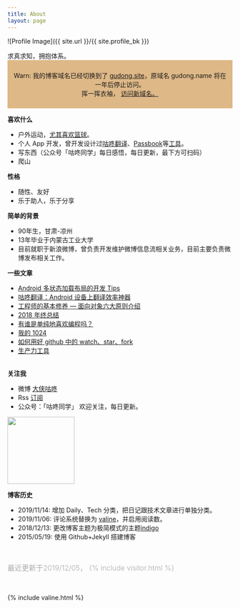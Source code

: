 ```yaml
---
title: About
layout: page
---
```

![Profile Image]({{ site.url }}/{{ site.profile_bk }})
<figcaption class="caption">求真求知，拥抱体系。</figcaption>

<div style="background-color: burlywood;padding: 10px;text-align: center;"> <p>Warn: 我的博客域名已经切换到了 <a href="https://gudong.site/">gudong.site</a>，原域名 gudong.name 将在一年后停止访问。 <br> 挥一挥衣袖， <a href="https://gudong.site">访问新域名。</a> </p> </div> 

<b>喜欢什么</b><br>
<ul>
    <li>户外运动，<a href="https://gudong.name/tags#%E7%AF%AE%E7%90%83" target="_blank">尤其喜欢篮球</a>。</li>
    <li>个人 App 开发，曾开发设计过<a href="https://github.com/maoruibin/TranslateApp" target="_blank">咕咚翻译</a>、<a href="./2018/07/25/about_passbook.html" target="_blank">Passbook</a>等<a href="/product" target="_blank">工具</a>。</li>
    <li>写东西（公众号「咕咚同学」每日感悟，每日更新，最下方可扫码）</li>
    <li>爬山</li>
</ul>

<b>性格</b><br>
<ul>
    <li>随性、友好</li>
    <li>乐于助人，乐于分享</li>
</ul>

<b>简单的背景</b><br>
<ul>
    <li>90年生，甘肃-凉州</li>
    <li>13年毕业于内蒙古工业大学</li>
    <li>目前就职于新浪微博，曾负责开发维护微博信息流相关业务，目前主要负责微博发布相关工作。</li>    
</ul>

<b>一些文章</b><br>
<ul>
    <li><a href="/2017/04/26/loading_layout_practice.html" target="_blank">Android 多状态加载布局的开发 Tips</a></li>  
    <li><a href="/2016/02/26/gudong_translate.html" target="_blank">咕咚翻译：Android 设备上翻译效率神器</a></li>  
    <li><a href="/2019/12/01/oop.html" target="_blank">工程师的基本修养 — 面向对象六大原则介绍</a></li>  
    <li><a href="/2018/12/31/2018-summary.html" target="_blank">2018 年终总结</a></li>  
    <li><a href="/2017/12/27/why-programe-zhihu.html" target="_blank">有谁是单纯地喜欢编程吗？</a></li>  
    <li><a href="/2015/10/24/1024.html" target="_blank">我的 1024</a></li>  
    <li><a href="/2017/04/22/github_usage.html" target="_blank">如何用好 github 中的 watch、star、fork</a></li>  
    <li><a href="/2019/04/05/2019-tools.html" target="_blank">生产力工具</a></li>  
</ul>

<br>
<b>关注我</b>
<ul>
    <li>微博 <a href="https://weibo.com/1874136301" target="_blank">大侠咕咚</a></li>
    <li>Rss <a href="https://gudong.name/feed.xml" target="_blank">订阅</a></li>
    <li>公众号：「咕咚同学」  欢迎关注，每日更新。</li>
</ul>
<img style="width:150px;height:150px;" src="https://ws3.sinaimg.cn/large/006tNbRwgy1fykl72khq0j305g05g0sq.jpg"  />

<br>

<b>博客历史</b>
<ul>
    <li>2019/11/14: 增加 Daily、Tech 分类，把日记跟技术文章进行单独分类。</li>
    <li>2019/11/06: 评论系统替换为 <a href="https://valine.js.org" target="_blank">valine</a>，并启用阅读数。</li>
    <li>2018/12/13: 更改博客主题为极简模式的主题<a href="https://github.com/sergiokopplin/indigo" target="_blank">indigo</a></li>
    <li>2015/05/19: 使用 Github+Jekyll 搭建博客</li>
</ul>
<br>

<p style="color:#aaa;font-size: 1.0rem;font-weight: 300;">最近更新于2019/12/05，
    {% include visitor.html %}
</p>
<br>

{% include valine.html %}    

